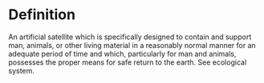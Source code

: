 # Definition

An artificial satellite which is specifically designed to contain and
support man, animals, or other living material in a reasonably normal
manner for an adequate period of time and which, particularly for man
and animals, possesses the proper means for safe return to the earth.
See ecological system.
